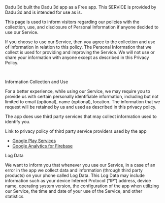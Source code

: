 Dadu 3d built the Dadu 3d app as a Free app. This SERVICE is provided by Dadu 3d and is intended for use as is.

This page is used to inform visitors regarding our policies with the collection, use, and disclosure of Personal Information if anyone decided to use our Service.

 

If you choose to use our Service, then you agree to the collection and use of information in relation to this policy. The Personal Information that we collect is used for providing and improving the Service. We will not use or share your information with anyone except as described in this Privacy Policy.

​

Information Collection and Use

For a better experience, while using our Service, we may require you to provide us with certain personally identifiable information, including but not limited to email (optional), name (optional), location. The information that we request will be retained by us and used as described in this privacy policy.

The app does use third party services that may collect information used to identify you.

Link to privacy policy of third party service providers used by the app

*   [Google Play Services](https://www.google.com/policies/privacy/)
*   [Google Analytics for Firebase](https://firebase.google.com/policies/analytics)

 

Log Data

We want to inform you that whenever you use our Service, in a case of an error in the app we collect data and information (through third party products) on your phone called Log Data. This Log Data may include information such as your device Internet Protocol (“IP”) address, device name, operating system version, the configuration of the app when utilizing our Service, the time and date of your use of the Service, and other statistics.
